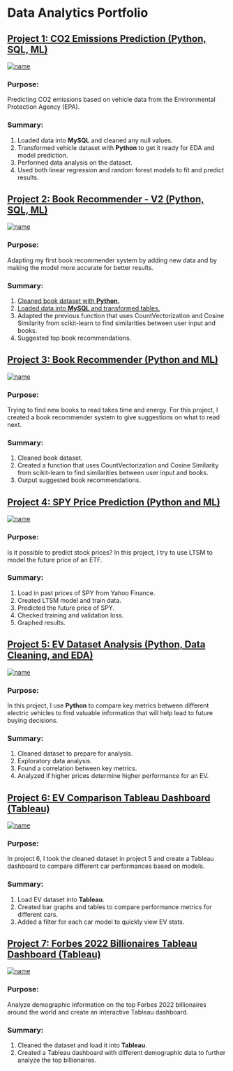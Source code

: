 # Data Analytics Portfolio
## [Project 1: CO2 Emissions Prediction (Python, SQL, ML)](https://github.com/leon-arie/portfolio/blob/main/python/Vehicle%20CO2%20Emission%20Prediction%20Model.ipynb)

[![name](images/c02-emissions.png)](https://github.com/leon-arie/portfolio/blob/main/python/Vehicle%20CO2%20Emission%20Prediction%20Model.ipynb)

### Purpose: 
Predicting CO2 emissions based on vehicle data from the Environmental Protection Agency (EPA).
### Summary:
1. Loaded data into **MySQL** and cleaned any null values.
2. Transformed vehicle dataset with **Python** to get it ready for EDA and model prediction.
3. Performed data analysis on the dataset.
4. Used both linear regression and random forest models to fit and predict results.
## [Project 2: Book Recommender - V2 (Python, SQL, ML)](https://github.com/leon-arie/portfolio/blob/main/python/Book%20Recommender%20System.ipynb)

[![name](images/bookv2.png)](https://github.com/leon-arie/portfolio/blob/main/python/Book%20Recommender%20System.ipynb)

### Purpose: 
Adapting my first book recommender system by adding new data and by making the model more accurate for better results.
### Summary:
1. [Cleaned book dataset with **Python**.](https://github.com/leon-arie/portfolio/blob/main/python/Data%20Cleaning%20on%20Amazon%20Book%20Review%20and%20Book%20Data.ipynb)
2. [Loaded data into **MySQL** and transformed tables.](https://github.com/leon-arie/portfolio/blob/main/sql/Book%20Recommender%20SQL%20Script.sql)
3. Adapted the previous function that uses CountVectorization and Cosine Similarity from scikit-learn to find similarities between user input and books.
4. Suggested top book recommendations.
## [Project 3: Book Recommender (Python and ML)](https://github.com/leon-arie/portfolio/blob/main/python/Book%20Recommender.ipynb)

[![name](images/bookimage.png)](https://github.com/leon-arie/portfolio/blob/main/python/Book%20Recommender.ipynb)

### Purpose: 
Trying to find new books to read takes time and energy. For this project, I created a book recommender system to give suggestions on what to read next.
### Summary:
1. Cleaned book dataset.
2. Created a function that uses CountVectorization and Cosine Similarity from scikit-learn to find similarities between user input and books.
3. Output suggested book recommendations.

## [Project 4: SPY Price Prediction (Python and ML)](https://colab.research.google.com/drive/1Gmp1BhKa1sykX7BmyAPSkm95zFsrmTYY?usp=sharing)

[![name](images/SPYpriceaction.png)](https://colab.research.google.com/drive/1Gmp1BhKa1sykX7BmyAPSkm95zFsrmTYY?usp=sharing)

### Purpose: 
Is it possible to predict stock prices? In this project, I try to use LTSM to model the future price of an ETF.
### Summary:
1. Load in past prices of SPY from Yahoo Finance.
2. Created LTSM model and train data.
3. Predicted the future price of SPY.
4. Checked training and validation loss.
5. Graphed results. 

## [Project 5: EV Dataset Analysis (Python, Data Cleaning, and EDA)](https://github.com/leon-arie/portfolio/blob/main/python/EV%20Analysis.ipynb)

[![name](images/data-analysis.png)](https://github.com/leon-arie/portfolio/blob/main/python/EV%20Analysis.ipynb)

### Purpose: 
In this project, I use **Python** to compare key metrics between different electric vehicles to find valuable information that will help lead to future buying decisions.
### Summary:
1. Cleaned dataset to prepare for analysis.
2. Exploratory data analysis.
3. Found a correlation between key metrics.
4. Analyzed if higher prices determine higher performance for an EV.

## [Project 6: EV Comparison Tableau Dashboard (Tableau)](https://public.tableau.com/app/profile/leon.arie/viz/EVDashboard_16550801177210/CarDashboard) 

[![name](images/ev-tableau.png)](https://public.tableau.com/app/profile/leon.arie/viz/EVDashboard_16550801177210/CarDashboard)

### Purpose: 
In project 6, I took the cleaned dataset in project 5 and create a Tableau dashboard to compare different car performances based on models.  

### Summary:
1. Load EV dataset into **Tableau**.
2. Created bar graphs and tables to compare performance metrics for different cars.
4. Added a filter for each car model to quickly view EV stats.

## [Project 7: Forbes 2022 Billionaires Tableau Dashboard (Tableau)](https://public.tableau.com/app/profile/leon.arie/viz/Billionaires_16552642324310/Dashboard1) 

[![name](images/billionare-tableau.png)](https://public.tableau.com/app/profile/leon.arie/viz/Billionaires_16552642324310/Dashboard1)
### Purpose:
Analyze demographic information on the top Forbes 2022 billionaires around the world and create an interactive Tableau dashboard.

### Summary:
1. Cleaned the dataset and load it into **Tableau**.
3. Created a Tableau dashboard with different demographic data to further analyze the top billionaires.
